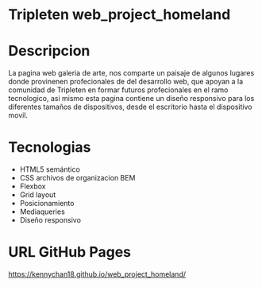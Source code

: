 # Tripleten web_project_homeland

# Descripcion

La pagina web galeria de arte, nos comparte un paisaje de algunos lugares donde provinenen profecionales de del desarrollo web, que apoyan a la comunidad de Tripleten en formar futuros profecionales en el ramo tecnologico, asi mismo esta pagina contiene un diseño responsivo para los diferentes tamaños de dispositivos, desde el escritorio hasta el dispositivo movil.

# Tecnologias

- HTML5 semántico
- CSS archivos de organizacion BEM
- Flexbox
- Grid layout
- Posicionamiento
- Mediaqueries
- Diseño responsivo

# URL GitHub Pages

https://kennychan18.github.io/web_project_homeland/
